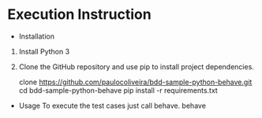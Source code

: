 # Execution Instruction

* Installation
1. Install Python 3
2. Clone the GitHub repository and use pip to install project dependencies.

    clone https://github.com/paulocoliveira/bdd-sample-python-behave.git
    cd bdd-sample-python-behave
    pip install -r requirements.txt

* Usage
To execute the test cases just call behave.
    behave